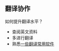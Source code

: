 ## 翻译协作
如何提升翻译水平？

* 查阅英文资料
* 多进行翻译
* 熟悉[一些翻译常用软件](http://blog.jobbole.com/719/?utm_source=blog.jobbole.com&utm_medium=relatedPosts)
